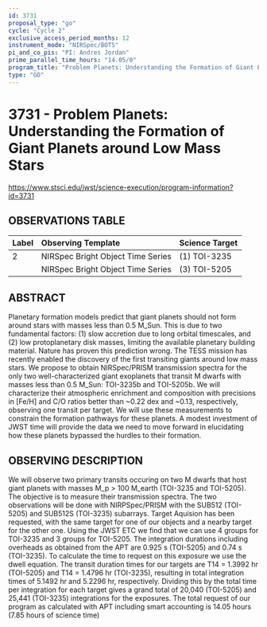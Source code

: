 ```yaml
---
id: 3731
proposal_type: "go"
cycle: "Cycle 2"
exclusive_access_period_months: 12
instrument_mode: "NIRSpec/BOTS"
pi_and_co_pis: "PI: Andres Jordan"
prime_parallel_time_hours: "14.05/0"
program_title: "Problem Planets: Understanding the Formation of Giant Planets around Low Mass Stars"
type: "GO"
---
```

# 3731 - Problem Planets: Understanding the Formation of Giant Planets around Low Mass Stars
https://www.stsci.edu/jwst/science-execution/program-information?id=3731
## OBSERVATIONS TABLE
| Label | Observing Template          | Science Target |
| :---- | :-------------------------- | :------------- |
| 2     | NIRSpec Bright Object Time Series | (1) TOI-3235   |
|       | NIRSpec Bright Object Time Series | (3) TOI-5205   |

## ABSTRACT

Planetary formation models predict that giant planets should not form around stars with masses less than 0.5 M_Sun. This is due to two fundamental factors: (1) slow accretion due to long orbital timescales, and (2) low protoplanetary disk masses, limiting the available planetary building material. Nature has proven this prediction wrong. The TESS mission has recently enabled the discovery of the first transiting giants around low mass stars. We propose to obtain NIRSpec/PRISM transmission spectra for the only two well-characterized giant exoplanets that transit M dwarfs with masses less than 0.5 M_Sun: TOI-3235b and TOI-5205b. We will characterize their atmospheric enrichment and composition with precisions in [Fe/H] and C/O ratios better than ~0.22 dex and ~0.13, respectively, observing one transit per target. We will use these measurements to constrain the formation pathways for these planets. A modest investment of JWST time will provide the data we need to move forward in elucidating how these planets bypassed the hurdles to their formation.

## OBSERVING DESCRIPTION

We will observe two primary transits occuring on two M dwarfs that host giant planets with masses M_p > 100 M_earth (TOI-3235 and TOI-5205). The objective is to measure their transmission spectra. The two observations will be done with NIRPSpec/PRISM with the SUB512 (TOI-5205) and SUB512S (TOI-3235) subarrays. Target Aquision has been requested, with the same target for one of our objects and a nearby target for the other one. Using the JWST ETC we find that we can use 4 groups for TOI-3235 and 3 groups for TOI-5205. The integration durations including overheads as obtained from the APT are 0.925 s (TOI-5205) and 0.74 s (TOI-3235). To calculate the time to request on this exposure we use the dwell equation. The transit duration times for our targets are T14 = 1.3992 hr (TOI-5205) and T14 = 1.4796 hr (TOI-3235), resulting in total integration times of 5.1492 hr and 5.2296 hr, respectively. Dividing this by the total time per integration for each target gives a grand total of 20,040 (TOI-5205) and 25,441 (TOI-3235) integrations for the exposures. The total request of our program as calculated with APT including smart accounting is 14.05 hours (7.85 hours of science time)